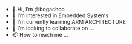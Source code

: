 - 👋 Hi, I’m @bogachoo
- 👀 I’m interested in Embedded Systems
- 🌱 I’m currently learning ARM ARCHITECTURE
- 💞️ I’m looking to collaborate on ...
- 📫 How to reach me ...

<!---
bogachoo/bogachoo is a ✨ special ✨ repository because its `README.md` (this file) appears on your GitHub profile.
You can click the Preview link to take a look at your changes.
--->
